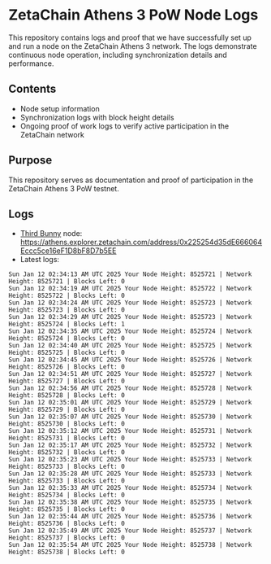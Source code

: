 # ZetaChain Athens 3 PoW Node Logs
This repository contains logs and proof that we have successfully set up and run a node on the ZetaChain Athens 3 network. The logs demonstrate continuous node operation, including synchronization details and performance.

## Contents
- Node setup information
- Synchronization logs with block height details
- Ongoing proof of work logs to verify active participation in the ZetaChain network

## Purpose
This repository serves as documentation and proof of participation in the ZetaChain Athens 3 PoW testnet.

## Logs

- [Third Bunny](https://thirdbunny.xyz/) node: https://athens.explorer.zetachain.com/address/0x225254d35dE666064Eccc5ce16eF1D8bF8D7b5EE
- Latest logs:
```
Sun Jan 12 02:34:13 AM UTC 2025 Your Node Height: 8525721 | Network Height: 8525721 | Blocks Left: 0
Sun Jan 12 02:34:19 AM UTC 2025 Your Node Height: 8525722 | Network Height: 8525722 | Blocks Left: 0
Sun Jan 12 02:34:24 AM UTC 2025 Your Node Height: 8525723 | Network Height: 8525723 | Blocks Left: 0
Sun Jan 12 02:34:29 AM UTC 2025 Your Node Height: 8525723 | Network Height: 8525724 | Blocks Left: 1
Sun Jan 12 02:34:35 AM UTC 2025 Your Node Height: 8525724 | Network Height: 8525724 | Blocks Left: 0
Sun Jan 12 02:34:40 AM UTC 2025 Your Node Height: 8525725 | Network Height: 8525725 | Blocks Left: 0
Sun Jan 12 02:34:45 AM UTC 2025 Your Node Height: 8525726 | Network Height: 8525726 | Blocks Left: 0
Sun Jan 12 02:34:51 AM UTC 2025 Your Node Height: 8525727 | Network Height: 8525727 | Blocks Left: 0
Sun Jan 12 02:34:56 AM UTC 2025 Your Node Height: 8525728 | Network Height: 8525728 | Blocks Left: 0
Sun Jan 12 02:35:01 AM UTC 2025 Your Node Height: 8525729 | Network Height: 8525729 | Blocks Left: 0
Sun Jan 12 02:35:07 AM UTC 2025 Your Node Height: 8525730 | Network Height: 8525730 | Blocks Left: 0
Sun Jan 12 02:35:12 AM UTC 2025 Your Node Height: 8525731 | Network Height: 8525731 | Blocks Left: 0
Sun Jan 12 02:35:17 AM UTC 2025 Your Node Height: 8525732 | Network Height: 8525732 | Blocks Left: 0
Sun Jan 12 02:35:23 AM UTC 2025 Your Node Height: 8525733 | Network Height: 8525733 | Blocks Left: 0
Sun Jan 12 02:35:28 AM UTC 2025 Your Node Height: 8525733 | Network Height: 8525733 | Blocks Left: 0
Sun Jan 12 02:35:33 AM UTC 2025 Your Node Height: 8525734 | Network Height: 8525734 | Blocks Left: 0
Sun Jan 12 02:35:38 AM UTC 2025 Your Node Height: 8525735 | Network Height: 8525735 | Blocks Left: 0
Sun Jan 12 02:35:44 AM UTC 2025 Your Node Height: 8525736 | Network Height: 8525736 | Blocks Left: 0
Sun Jan 12 02:35:49 AM UTC 2025 Your Node Height: 8525737 | Network Height: 8525737 | Blocks Left: 0
Sun Jan 12 02:35:54 AM UTC 2025 Your Node Height: 8525738 | Network Height: 8525738 | Blocks Left: 0
```
